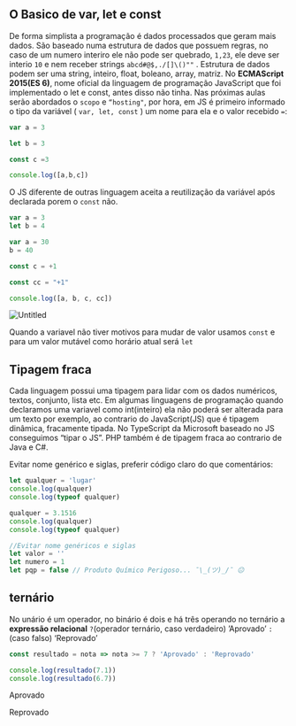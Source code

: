 ## O Basico de var, let e const

De forma simplista a programação é dados processados que geram mais dados. São baseado numa estrutura de dados que possuem regras, no caso de um numero interiro ele não pode ser quebrado, `1,23`, ele deve ser interio `10` e nem receber strings `abcd#@$,./[]\()""` . Estrutura de dados podem ser uma string, inteiro, float, boleano, array, matriz. No **ECMAScript 2015(ES 6)**, nome oficial da linguagem de programação JavaScript que foi implementado o let e const, antes disso não tinha. Nas próximas aulas serão abordados o `scopo` e `“hosting"`, por hora, em JS é primeiro informado o tipo da variável ( `var, let, const` ) um nome para ela e o valor recebido `=`:

```jsx
var a = 3

let b = 3

const c =3

console.log([a,b,c])
```


O JS diferente de outras linguagem aceita a reutilização da variável após declarada porem o `const` não.

```jsx
var a = 3
let b = 4

var a = 30
b = 40

const c = +1

const cc = "+1"

console.log([a, b, c, cc])
```

![Untitled](https://i.ibb.co/k16b73X/var-Let-Const.png)

Quando a variavel não tiver motivos para mudar de valor usamos `const`  e para um valor mutável como horário atual  será `let`

## Tipagem fraca

Cada linguagem possui uma tipagem para lidar com os dados numéricos, textos, conjunto, lista etc. Em algumas linguagens de programação quando declaramos uma variavel como int(inteiro) ela não poderá ser alterada para um texto por exemplo, ao contrario do JavaScript(JS) que é tipagem dinâmica,  fracamente tipada. No TypeScript da Microsoft baseado no JS conseguimos “tipar o JS”. PHP também é de tipagem fraca ao contrario de Java e C#.

Evitar nome genérico e siglas, preferir código claro do que comentários:

```jsx
let qualquer = 'lugar'
console.log(qualquer)
console.log(typeof qualquer)

qualquer = 3.1516
console.log(qualquer)
console.log(typeof qualquer)

//Evitar nome genéricos e siglas
let valor = ''
let numero = 1
let pqp = false // Produto Químico Perigoso... ¯\_(ツ)_/¯ 😐
```

## ternário

No unário é um operador, no binário é dois e há três operando no ternário a **expressão relacional** `?`(operador ternário, caso verdadeiro) ’Aprovado’ `:`(caso falso) ‘Reprovado’ 

```jsx
const resultado = nota => nota >= 7 ? 'Aprovado' : 'Reprovado'

console.log(resultado(7.1))
console.log(resultado(6.7))
```

Aprovado

Reprovado